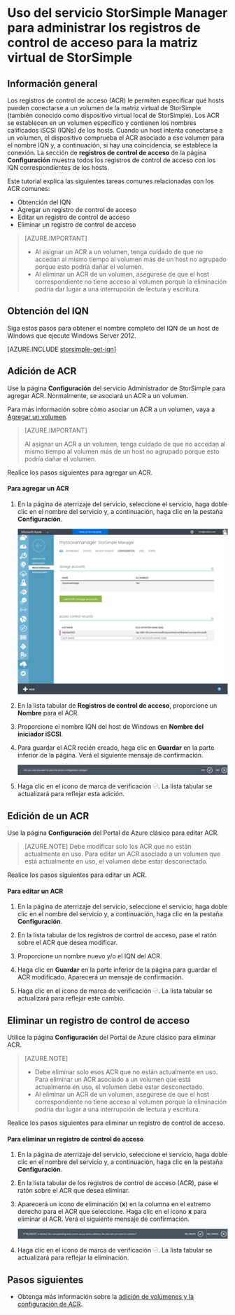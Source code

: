 <properties 
   pageTitle="Administración de los registros de control de acceso en la matriz virtual de StorSimple | Microsoft Azure"
   description="Describe cómo administrar los registros de control de acceso (ACR) para determinar qué hosts pueden conectarse a un volumen en la matriz virtual de StorSimple."
   services="storsimple"
   documentationCenter=""
   authors="alkohli"
   manager="carmonm"
   editor="" />
<tags 
   ms.service="storsimple"
   ms.devlang="na"
   ms.topic="article"
   ms.tgt_pltfrm="na"
   ms.workload="na"
   ms.date="05/03/2016"
   ms.author="alkohli" />

# Uso del servicio StorSimple Manager para administrar los registros de control de acceso para la matriz virtual de StorSimple 

## Información general

Los registros de control de acceso (ACR) le permiten especificar qué hosts pueden conectarse a un volumen de la matriz virtual de StorSimple (también conocido como dispositivo virtual local de StorSimple). Los ACR se establecen en un volumen específico y contienen los nombres calificados iSCSI (IQNs) de los hosts. Cuando un host intenta conectarse a un volumen, el dispositivo comprueba el ACR asociado a ese volumen para el nombre IQN y, a continuación, si hay una coincidencia, se establece la conexión. La sección de **registros de control de acceso** de la página **Configuración** muestra todos los registros de control de acceso con los IQN correspondientes de los hosts.

Este tutorial explica las siguientes tareas comunes relacionadas con los ACR comunes:

- Obtención del IQN
- Agregar un registro de control de acceso 
- Editar un registro de control de acceso 
- Eliminar un registro de control de acceso 

> [AZURE.IMPORTANT] 
> 
> - Al asignar un ACR a un volumen, tenga cuidado de que no accedan al mismo tiempo al volumen más de un host no agrupado porque esto podría dañar el volumen. 
> - Al eliminar un ACR de un volumen, asegúrese de que el host correspondiente no tiene acceso al volumen porque la eliminación podría dar lugar a una interrupción de lectura y escritura.

## Obtención del IQN

Siga estos pasos para obtener el nombre completo del IQN de un host de Windows que ejecute Windows Server 2012.

[AZURE.INCLUDE [storsimple-get-iqn](../../includes/storsimple-get-iqn.md)]

## Adición de ACR

Use la página **Configuración** del servicio Administrador de StorSimple para agregar ACR. Normalmente, se asociará un ACR a un volumen.

Para más información sobre cómo asociar un ACR a un volumen, vaya a [Agregar un volumen](storsimple-ova-deploy3-iscsi-setup.md#step-3-add-a-volume).

>[AZURE.IMPORTANT] 
> 
>Al asignar un ACR a un volumen, tenga cuidado de que no accedan al mismo tiempo al volumen más de un host no agrupado porque esto podría dañar el volumen.
 
Realice los pasos siguientes para agregar un ACR.

#### Para agregar un ACR

1. En la página de aterrizaje del servicio, seleccione el servicio, haga doble clic en el nombre del servicio y, a continuación, haga clic en la pestaña **Configuración**.

    ![pestaña Configuración](./media/storsimple-ova-manage-acrs/acr1.png)

2. En la lista tabular de **Registros de control de acceso**, proporcione un **Nombre** para el ACR.

3. Proporcione el nombre IQN del host de Windows en **Nombre del iniciador iSCSI**.

4. Para guardar el ACR recién creado, haga clic en **Guardar** en la parte inferior de la página. Verá el siguiente mensaje de confirmación.

    ![mensaje de confirmación](./media/storsimple-ova-manage-acrs/acr2.png)

5. Haga clic en el icono de marca de verificación ![icono de marca de verificación](./media/storsimple-ova-manage-acrs/check-icon.png). La lista tabular se actualizará para reflejar esta adición.

## Edición de un ACR

Use la página **Configuración** del Portal de Azure clásico para editar ACR.

> [AZURE.NOTE] Debe modificar solo los ACR que no están actualmente en uso. Para editar un ACR asociado a un volumen que está actualmente en uso, el volumen debe estar desconectado.

Realice los pasos siguientes para editar un ACR.

#### Para editar un ACR

1. En la página de aterrizaje del servicio, seleccione el servicio, haga doble clic en el nombre del servicio y, a continuación, haga clic en la pestaña **Configuración**.

2. En la lista tabular de los registros de control de acceso, pase el ratón sobre el ACR que desea modificar.

3. Proporcione un nombre nuevo y/o el IQN del ACR.

4. Haga clic en **Guardar** en la parte inferior de la página para guardar el ACR modificado. Aparecerá un mensaje de confirmación.

5. Haga clic en el icono de marca de verificación ![icono de marca de verificación](./media/storsimple-ova-manage-acrs/check-icon.png). La lista tabular se actualizará para reflejar este cambio.

## Eliminar un registro de control de acceso

Utilice la página **Configuración** del Portal de Azure clásico para eliminar ACR.

> [AZURE.NOTE] 
> 
> - Debe eliminar solo esos ACR que no están actualmente en uso. Para eliminar un ACR asociado a un volumen que está actualmente en uso, el volumen debe estar desconectado.
> - Al eliminar un ACR de un volumen, asegúrese de que el host correspondiente no tiene acceso al volumen porque la eliminación podría dar lugar a una interrupción de lectura y escritura.

Realice los pasos siguientes para eliminar un registro de control de acceso.

#### Para eliminar un registro de control de acceso

1. En la página de aterrizaje del servicio, seleccione el servicio, haga doble clic en el nombre del servicio y, a continuación, haga clic en la pestaña **Configuración**.

2. En la lista tabular de los registros de control de acceso (ACR), pase el ratón sobre el ACR que desea eliminar.

3. Aparecerá un icono de eliminación (**x**) en la columna en el extremo derecho para el ACR que seleccione. Haga clic en el icono **x** para eliminar el ACR. Verá el siguiente mensaje de confirmación.

    ![mensaje de confirmación](./media/storsimple-ova-manage-acrs/acr3.png)

5. Haga clic en el icono de marca de verificación ![icono de marca de verificación](./media/storsimple-ova-manage-acrs/check-icon.png). La lista tabular se actualizará para reflejar la eliminación.

## Pasos siguientes

- Obtenga más información sobre la [adición de volúmenes y la configuración de ACR](storsimple-ova-deploy3-iscsi-setup.md#step-3-add-a-volume).

<!---HONumber=AcomDC_0511_2016-->